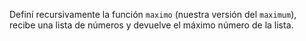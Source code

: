 Definí recursivamente la función `maximo` (nuestra versión del `maximum`), recibe una lista de números y devuelve el máximo número de la lista.